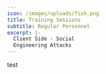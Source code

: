 ```yaml
---
icon: /images/uploads/fish.png
title: Training Sessions
subtitle: Regular Personnel
excerpt: |-
  Client Side - Social
  Engineering Attacks
---
```

test

